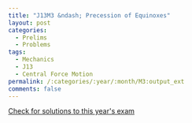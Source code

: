 ```yaml
---
title: "J13M3 &ndash; Precession of Equinoxes"
layout: post
categories:
  - Prelims
  - Problems
tags:
  - Mechanics
  - J13
  - Central Force Motion
permalink: /:categories/:year/:month/M3:output_ext
comments: false
---
```

<object data="2013J3M.pdf" type="application/pdf" width="100%" height="500"></object>
<div class="message"><a href='https://princetonprelim.com/prelim/30/'>Check for solutions to this year's exam</a></div>